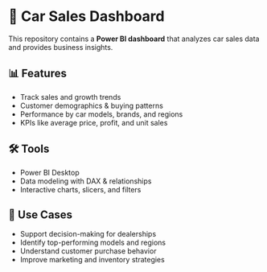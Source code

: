 # 🚗 Car Sales Dashboard

This repository contains a **Power BI dashboard** that analyzes car sales data and provides business insights.

## 📊 Features
- Track sales and growth trends  
- Customer demographics & buying patterns  
- Performance by car models, brands, and regions  
- KPIs like average price, profit, and unit sales  

## 🛠 Tools
- Power BI Desktop  
- Data modeling with DAX & relationships  
- Interactive charts, slicers, and filters  

## 📌 Use Cases
- Support decision-making for dealerships  
- Identify top-performing models and regions  
- Understand customer purchase behavior  
- Improve marketing and inventory strategies  

